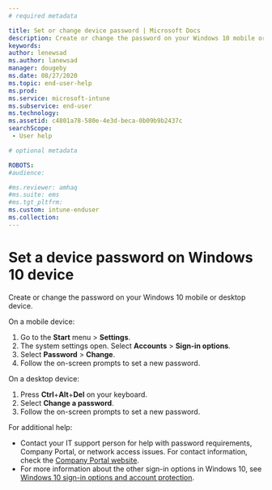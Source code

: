 ```yaml
---
# required metadata

title: Set or change device password | Microsoft Docs
description: Create or change the password on your Windows 10 mobile or desktop device.
keywords:
author: lenewsad
ms.author: lanewsad
manager: dougeby
ms.date: 08/27/2020
ms.topic: end-user-help
ms.prod:
ms.service: microsoft-intune
ms.subservice: end-user
ms.technology:
ms.assetid: c4801a78-580e-4e3d-beca-0b09b9b2437c
searchScope:
 - User help

# optional metadata

ROBOTS:  
#audience:

#ms.reviewer: amhaq 
#ms.suite: ems
#ms.tgt_pltfrm:
ms.custom: intune-enduser
ms.collection: 
---
```


# Set a device password on Windows 10 device
Create or change the password on your Windows 10 mobile or desktop device. 

On a mobile device:

1. Go to the **Start** menu > **Settings**.
2. The system settings open. Select **Accounts** > **Sign-in options**.
3. Select **Password** > **Change**.
4. Follow the on-screen prompts to set a new password.  

On a desktop device:  
1. Press **Ctrl**+**Alt**+**Del** on your keyboard.   
2. Select **Change a password**.
3. Follow the on-screen prompts to set a new password.  

For additional help: 
 
* Contact your IT support person for help with password requirements, Company Portal, or network access issues. For contact information, check the [Company Portal website](https://go.microsoft.com/fwlink/?linkid=2010980).  
* For more information about the other sign-in options in Windows 10, see [Windows 10 sign-in options and account protection](https://support.microsoft.com/help/4468253/windows-10-sign-in-options-and-privacy).  


